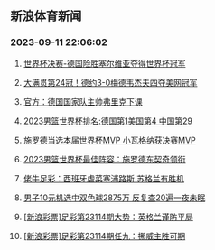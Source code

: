 ## 新浪体育新闻 
### 2023-09-11 22:06:02

1. [世界杯决赛-德国险胜塞尔维亚夺得世界杯冠军](https://sports.sina.com.cn/basketball/nba/2023-09-10/doc-imzmfwiz1413726.shtml)

2. [大满贯第24冠！德约3-0梅德韦杰夫四夺美网冠军](https://sports.sina.com.cn/tennis/atp/2023-09-11/doc-imzmhtpr0941198.shtml)

3. [官方：德国国家队主帅弗里克下课](https://sports.sina.com.cn/china/2023-09-10/doc-imzmfwiz1412373.shtml)

4. [2023男篮世界杯排名:德国第1美国第4 中国第29](https://sports.sina.com.cn/basketball/nba/2023-09-10/doc-imzmfwiz1415290.shtml)

5. [施罗德当选本届世界杯MVP 小瓦格纳获决赛MVP](https://sports.sina.com.cn/basketball/nba/2023-09-10/doc-imzmfwiw3064175.shtml)

6. [2023男篮世界杯最佳阵容：施罗德东契奇领衔](https://sports.sina.com.cn/basketball/nba/2023-09-10/doc-imzmharx1289478.shtml)

7. [佬牛足彩：西班牙虐菜塞浦路斯 苏格兰有胜机](https://sports.sina.com.cn/l/2023-09-11/doc-imzmhxvf9068145.shtml)

8. [男子10元机选中双色球2875万 反复查20遍一夜未眠](https://sports.sina.com.cn/l/2023-09-11/doc-imzmhtpr0941068.shtml)

9. [[新浪彩票]足彩第23114期大势：英格兰谨防平局](https://sports.sina.com.cn/l/2023-09-11/doc-imzmhtpn2621117.shtml)

10. [[新浪彩票]足彩第23114期任九：挪威主胜可期](https://sports.sina.com.cn/l/2023-09-11/doc-imzmhtpr0943108.shtml)

